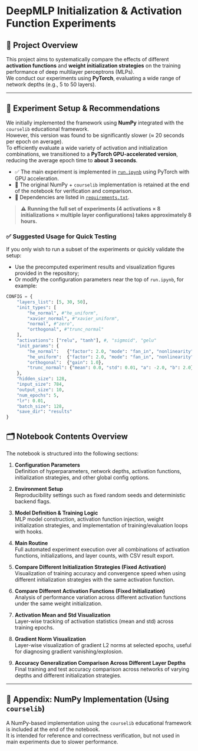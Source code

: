 # DeepMLP Initialization & Activation Function Experiments

## 📌 Project Overview

This project aims to systematically compare the effects of different **activation functions** and **weight initialization strategies** on the training performance of deep multilayer perceptrons (MLPs).  
We conduct our experiments using **PyTorch**, evaluating a wide range of network depths (e.g., 5 to 50 layers).

---

## 🚀 Experiment Setup & Recommendations

We initially implemented the framework using **NumPy** integrated with the `courselib` educational framework.  
However, this version was found to be significantly slower (≈ 20 seconds per epoch on average).  
To efficiently evaluate a wide variety of activation and initialization combinations, we transitioned to a **PyTorch GPU-accelerated version**, reducing the average epoch time to **about 3 seconds**.

- ✅ The main experiment is implemented in [`run.ipynb`](./run.ipynb) using PyTorch with GPU acceleration.
- 🧪 The original NumPy + `courselib` implementation is retained at the end of the notebook for verification and comparison.
- 📄 Dependencies are listed in [`requirements.txt`](./requirements.txt).

> ⚠️ **Running the full set of experiments (4 activations × 8 initializations × multiple layer configurations) takes approximately 8 hours.**

### ✅ Suggested Usage for Quick Testing

If you only wish to run a subset of the experiments or quickly validate the setup:

- Use the precomputed experiment results and visualization figures provided in the repository;
- Or modify the configuration parameters near the top of `run.ipynb`, for example:
```python
CONFIG = {
    "layers_list": [5, 30, 50],
    "init_types": [
        "he_normal", #"he_uniform",
        "xavier_normal", #"xavier_uniform",
        "normal", #"zero",
        "orthogonal", #"trunc_normal"
    ],
    "activations": ["relu", "tanh"], #, "sigmoid", "gelu"
    "init_params": {
        "he_normal":   {"factor": 2.0, "mode": "fan_in", "nonlinearity": "relu"},
        "he_uniform":  {"factor": 2.0, "mode": "fan_in", "nonlinearity": "relu"},
        "orthogonal":  {"gain": 1.0},
        "trunc_normal": {"mean": 0.0, "std": 0.01, "a": -2.0, "b": 2.0}
    },
    "hidden_size": 128,
    "input_size": 784,
    "output_size": 10,
    "num_epochs": 5,
    "lr": 0.01,
    "batch_size": 128,
    "save_dir": "results"
}
```

## 🗂️ Notebook Contents Overview

The notebook is structured into the following sections:

1. **Configuration Parameters**  
   Definition of hyperparameters, network depths, activation functions, initialization strategies, and other global config options.

2. **Environment Setup**  
   Reproducibility settings such as fixed random seeds and deterministic backend flags.

3. **Model Definition & Training Logic**  
   MLP model construction, activation function injection, weight initialization strategies, and implementation of training/evaluation loops with hooks.

4. **Main Routine**  
   Full automated experiment execution over all combinations of activation functions, initializations, and layer counts, with CSV result export.

5. **Compare Different Initialization Strategies (Fixed Activation)**  
   Visualization of training accuracy and convergence speed when using different initialization strategies with the same activation function.

6. **Compare Different Activation Functions (Fixed Initialization)**  
   Analysis of performance variation across different activation functions under the same weight initialization.

7. **Activation Mean and Std Visualization**  
   Layer-wise tracking of activation statistics (mean and std) across training epochs.

8. **Gradient Norm Visualization**  
   Layer-wise visualization of gradient L2 norms at selected epochs, useful for diagnosing gradient vanishing/explosion.

9. **Accuracy Generalization Comparison Across Different Layer Depths**  
   Final training and test accuracy comparison across networks of varying depths and different initialization strategies.

---

## 📎 Appendix: NumPy Implementation (Using `courselib`)

A NumPy-based implementation using the `courselib` educational framework is included at the end of the notebook.  
It is intended for reference and correctness verification, but not used in main experiments due to slower performance.
